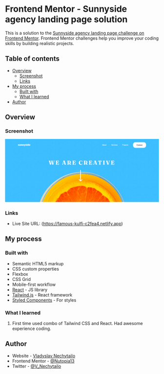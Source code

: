 # Frontend Mentor - Sunnyside agency landing page solution

This is a solution to the [Sunnyside agency landing page challenge on Frontend Mentor](https://www.frontendmentor.io/challenges/sunnyside-agency-landing-page-7yVs3B6ef). Frontend Mentor challenges help you improve your coding skills by building realistic projects.

## Table of contents

- [Overview](#overview)
  - [Screenshot](#screenshot)
  - [Links](#links)
- [My process](#my-process)
  - [Built with](#built-with)
  - [What I learned](#what-i-learned)
- [Author](#author)


## Overview



### Screenshot

![](./src/assets/Screenshot%202022-09-15%20at%2019-02-38%20SunnySide.png)




### Links

- Live Site URL: (https://famous-kulfi-c2fea4.netlify.app)

## My process

### Built with

- Semantic HTML5 markup
- CSS custom properties
- Flexbox
- CSS Grid
- Mobile-first workflow
- [React](https://reactjs.org/) - JS library
- [Tailwind.js](https://tailwindcss.com/) - React framework
- [Styled Components](https://styled-components.com/) - For styles


### What I learned

1. First time used combo of Tailwind CSS and React. Had awesome experience coding. 


## Author

- Website - [Vladyslav Nechytailo](https://www.littlethingsportfolio.com/)
- Frontend Mentor - [@Nutopia13](https://www.frontendmentor.io/profile/Nutopia13)
- Twitter - [@V_Nechytailo](https://twitter.com/V_Nechytailo)


